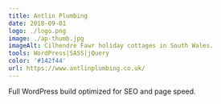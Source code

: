 ```yaml
---
title: Antlin Plumbing
date: 2018-09-01
logo: ./logo.png
image: ./ap-thumb.jpg
imageAlt: Cilhendre Fawr holiday cottages in South Wales.
tools: WordPress|SASS|jQuery
color: '#142f44'
url: https://www.antlinplumbing.co.uk/
---
```

Full WordPress build optimized for SEO and page speed.